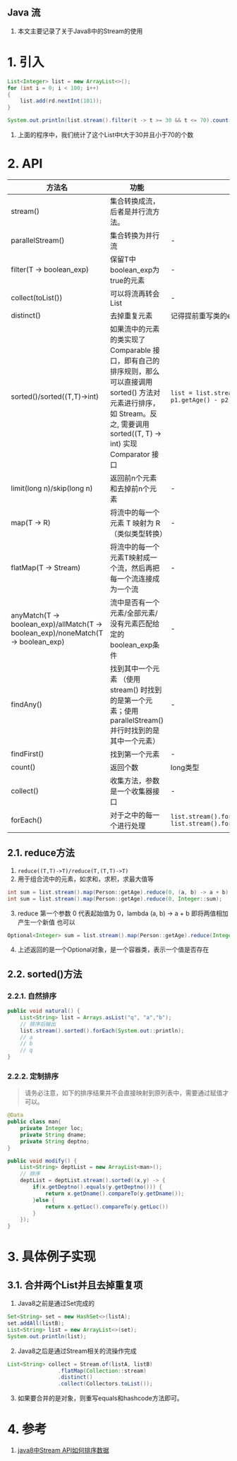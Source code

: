 Java 流
---
1. 本文主要记录了关于Java8中的Stream的使用

# 1. 引入
```java
List<Integer> list = new ArrayList<>();
for (int i = 0; i < 100; i++) 
{
    list.add(rd.nextInt(101));
}

System.out.println(list.stream().filter(t -> t >= 30 && t <= 70).count());
```
1. 上面的程序中，我们统计了这个List中t大于30并且小于70的个数

# 2. API
| 方法名                                                                            | 功能                                                                                                                                                                             | 备注                                                                                                  |
| --------------------------------------------------------------------------------- | -------------------------------------------------------------------------------------------------------------------------------------------------------------------------------- | ----------------------------------------------------------------------------------------------------- |
| stream()                                                                          | 集合转换成流，后者是并行流方法。                                                                                                                                                 |
| parallelStream()                                                                  | 集合转换为并行流                                                                                                                                                                 | -                                                                                                     |
| filter(T -> boolean_exp)                                                          | 保留T中boolean_exp为true的元素                                                                                                                                                   | -                                                                                                     |
| collect(toList())                                                                 | 可以将流再转会List                                                                                                                                                               | -                                                                                                     |
| distinct()                                                                        | 去掉重复元素                                                                                                                                                                     | 记得提前重写类的equals方法                                                                            |
| sorted()/sorted((T,T)->int)                                                       | 如果流中的元素的类实现了 Comparable 接口，即有自己的排序规则，那么可以直接调用 sorted() 方法对元素进行排序，如 Stream。反之, 需要调用 sorted((T, T) -> int) 实现 Comparator 接口 | `list = list.stream().sorted((p1, p2) -> p1.getAge() - p2.getAge()).collect(toList());`               |
| limit(long n)/skip(long n)                                                        | 返回前n个元素和去掉前n个元素                                                                                                                                                     | -                                                                                                     |
| map(T -> R)                                                                       | 将流中的每一个元素 T 映射为 R（类似类型转换）                                                                                                                                    | -                                                                                                     |
| flatMap(T -> Stream)                                                              | 将流中的每一个元素T映射成一个流，然后再把每一个流连接成为一个流                                                                                                                  | -                                                                                                     |
| anyMatch(T -> boolean_exp)/allMatch(T -> boolean_exp)/noneMatch(T -> boolean_exp) | 流中是否有一个元素/全部元素/没有元素匹配给定的boolean_exp条件                                                                                                                    | -                                                                                                     |
| findAny()                                                                         | 找到其中一个元素 （使用 stream() 时找到的是第一个元素；使用 parallelStream() 并行时找到的是其中一个元素）                                                                        | -                                                                                                     |
| findFirst()                                                                       | 找到第一个元素                                                                                                                                                                   | -                                                                                                     |
| count()                                                                           | 返回个数                                                                                                                                                                         | long类型                                                                                              |
| collect()                                                                         | 收集方法，参数是一个收集器接口                                                                                                                                                   | -                                                                                                     |
| forEach()                                                                         | 对于之中的每一个进行处理                                                                                                                                                         | `list.stream().forEach(System.out::println);`<br>`list.stream().forEach(PersonMapper::insertPerson);` |

## 2.1. reduce方法
1. `reduce((T,T)->T)/reduce(T,(T,T)->T)`
2. 用于组合流中的元素，如求和，求积，求最大值等 

```java
int sum = list.stream().map(Person::getAge).reduce(0, (a, b) -> a + b);
int sum = list.stream().map(Person::getAge).reduce(0, Integer::sum);
```

3. reduce 第一个参数 0 代表起始值为 0，lambda (a, b) -> a + b 即将两值相加产生一个新值 也可以

```java
Optional<Integer> sum = list.stream().map(Person::getAge).reduce(Integer::sum);
```

4. 上述返回的是一个Optional对象，是一个容器类，表示一个值是否存在

## 2.2. sorted()方法

### 2.2.1. 自然排序

```java
public void natural() {
    List<String> list = Arrays.asList("q", "a","b");
    // 排序后输出
    list.stream().sorted().forEach(System.out::println);
    // a
    // b
    // q
}
```

### 2.2.2. 定制排序
> 请务必注意，如下的排序结果并不会直接映射到原列表中，需要通过赋值才可以。

```java
@Data
public class man{
    private Integer loc;
    private String dname;
    private String deptno;
}

public void modify() {
    List<String> deptList = new ArrayList<man>();
    // 排序
    deptList = deptList.stream().sorted((x,y) -> {
        if(x.getDeptno().equals(y.getDeptno())) {
            return x.getDname().compareTo(y.getDname());
        }else {
            return x.getLoc().compareTo(y.getLoc())
        }
    });
}
```

# 3. 具体例子实现

## 3.1. 合并两个List并且去掉重复项
1. Java8之前是通过Set完成的

```java
Set<String> set = new HashSet<>(listA);
set.addAll(listB);
List<String> list = new ArrayList<>(set);
System.out.println(list);
```

2. Java8之后是通过Stream相关的流操作完成

```java
List<String> collect = Stream.of(listA, listB)
                .flatMap(Collection::stream)
                .distinct()
                .collect(Collectors.toList());
```

3. 如果要合并的是对象，则重写equals和hashcode方法即可。

# 4. 参考
1. <a href = "https://jingyan.baidu.com/article/ac6a9a5e379c722b653eacbd.html">java8中Stream API如何排序数据</a>